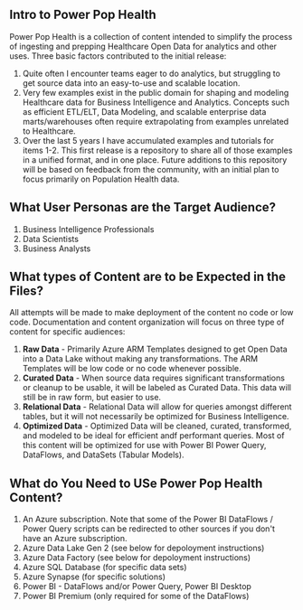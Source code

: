## Intro to Power Pop Health ##
Power Pop Health is a collection of content intended to simplify the process of ingesting and prepping Healthcare Open Data for analytics and other uses. Three basic factors contributed to the initial release:
1. Quite often I encounter teams eager to do analytics, but struggling to get source data into an easy-to-use and scalable location.
2. Very few examples exist in the public domain for shaping and modeling Healthcare data for Business Intelligence and Analytics. Concepts such as efficient ETL/ELT, Data Modeling, and scalable enterprise data marts/warehouses often require extrapolating from examples unrelated to Healthcare.
3. Over the last 5 years I have accumulated examples and tutorials for items 1-2. This first release is a repository to share all of those examples in a unified format, and in one place. Future additions to this repository will be based on feedback from the community, with an initial plan to focus primarily on Population Health data.

## What User Personas are the Target Audience? ##
1. Business Intelligence Professionals
2. Data Scientists
3. Business Analysts

## What types of Content are to be Expected in the Files? ##
All attempts will be made to make deployment of the content no code or low code. Documentation and content organization will focus on three type of content for specific audiences:
1. **Raw Data** - Primarily Azure ARM Templates designed to get Open Data into a Data Lake without making any transformations. The ARM Templates will be low code or no code whenever possible.
2. **Curated Data** - When source data requires significant transformations or cleanup to be usable, it will be labeled as Curated Data. This data will still be in raw form, but easier to use.
3. **Relational Data** - Relational Data will allow for queries amongst different tables, but it will not necessarily be optimized for Business Intelligence.
4. **Optimized Data** - Optimized Data will be cleaned, curated, transformed, and modeled to be ideal for efficient andf performant queries. Most of this content will be optimized for use with Power BI Power Query, DataFlows, and DataSets (Tabular Models).

## What do You Need to USe Power Pop Health Content? ##
1. An Azure subscription. Note that some of the Power BI DataFlows / Power Query scripts can be redirected to other sources if you don't have an Azure subscription.
2. Azure Data Lake Gen 2 (see below for depoloyment instructions)
3. Azure Data Factory (see below for depoloyment instructions)
4. Azure SQL Database (for specific data sets)
5. Azure Synapse (for specific solutions)
6. Power BI - DataFlows and/or Power Query, Power BI Desktop
7. Power BI Premium (only required for some of the DataFlows)
